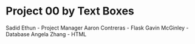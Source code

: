 # Project 00 by Text Boxes
Sadid Ethun - Project Manager
Aaron Contreras - Flask 
Gavin McGinley - Database
Angela Zhang - HTML
